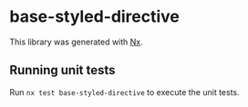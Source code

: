 # base-styled-directive

This library was generated with [Nx](https://nx.dev).

## Running unit tests

Run `nx test base-styled-directive` to execute the unit tests.
